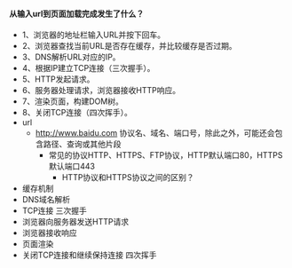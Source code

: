 #### 从输入url到页面加载完成发生了什么？
- 1、浏览器的地址栏输入URL并按下回车。
- 2、浏览器查找当前URL是否存在缓存，并比较缓存是否过期。
- 3、DNS解析URL对应的IP。
- 4、根据IP建立TCP连接（三次握手）。
- 5、HTTP发起请求。
- 6、服务器处理请求，浏览器接收HTTP响应。
- 7、渲染页面，构建DOM树。
- 8、关闭TCP连接（四次挥手）。
- url
  - http://www.baidu.com 协议名、域名、端口号，除此之外，可能还会包含路径、查询或其他片段
    - 常见的协议HTTP、HTTPS、FTP协议，HTTP默认端口80，HTTPS默认端口443
      - HTTP协议和HTTPS协议之间的区别？
- 缓存机制
- DNS域名解析
- TCP连接  三次握手
- 浏览器向服务器发送HTTP请求
- 浏览器接收响应
- 页面渲染
- 关闭TCP连接和继续保持连接 四次挥手
